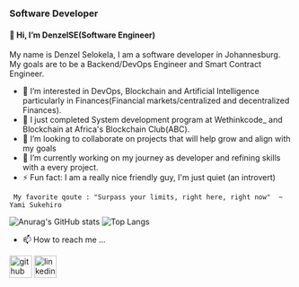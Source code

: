 ### Software Developer 

#### 👋 Hi, I’m DenzelSE(Software Engineer)

My name is Denzel Selokela, I am a software developer in Johannesburg. 
My goals are to be a Backend/DevOps Engineer and Smart Contract Engineer. 
- 👀 I’m interested in DevOps, Blockchain and Artificial Intelligence particularly in Finances(Financial markets/centralized and decentralized Finances).
- 🌱 I just completed System development program at Wethinkcode_ and Blockchain at Africa's Blockchain Club(ABC).
- 💞️ I’m looking to collaborate on projects that will help grow and align with my goals
- 🔭 I’m currently working on my journey as developer and refining skills with a every project.
- ⚡ Fun fact: I am a really nice friendly guy, I'm just quiet (an introvert)

` My favorite qoute : "Surpass your limits, right here, right now" 
~ Yami Sukehiro`

![Anurag's GitHub stats](https://github-readme-stats.vercel.app/api?username=DenzelSE&show_icons=true&theme=transparent)  ![Top Langs](https://github-readme-stats.vercel.app/api/top-langs/?username=DenzelSE&layout=donut&theme=transparent)




- 📫 How to reach me ...

[<img src='https://cdn.jsdelivr.net/npm/simple-icons@3.0.1/icons/github.svg' alt='github' height='40'>](https://github.com/DenzelSE)  [<img src='https://cdn.jsdelivr.net/npm/simple-icons@3.0.1/icons/linkedin.svg' alt='linkedin' height='40'>](https://www.linkedin.com/in/denzel-selokela/)  


<!---
DenzelSE/DenzelSE is a ✨ special ✨ repository because its `README.md` (this file) appears on your GitHub profile.
You can click the Preview link to take a look at your changes.
--->
